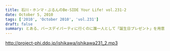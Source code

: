 ```yaml
---
title: 石川・ホンマ・ぶるんのBe-SIDE Your Life! vol.231-2
date: October 5, 2010
tags: ['2010', 'October 2010', 'vol.231']
draft: false
summary: とある、バースデイパーティに行くのに誰一人として「誕生日プレゼント」を用意していないっ！！どうするビーサイメンバー・・・石川さんノリとしては「タバコだな」と。NAMAE
---
```


http://project-phi.ddo.jp/ishikawa/ishikawa231_2.mp3
